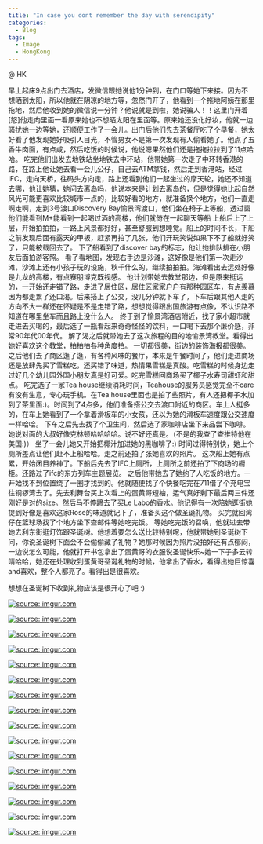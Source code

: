 ```yaml
---
title: "In case you dont remember the day with serendipity"
categories:
  - Blog
tags:
  - Image
  - HongKong
---
```


@ HK

早上起床9点出门去酒店，发微信跟她说他1分钟到，在门口等她下来接。因为不想晒到太阳，所以他就在阴凉的地方等，忽然门开了，他看到一个拖地阿姨在那里拖地，然后他收到她的微信说一分钟？他说就是到啦，她说骗人！！这里门开着[怒]他走向里面一看原来她也不想晒太阳在里面等。原来她还没化好妆，他就一边骚扰她一边等她，还顺便工作了一会儿。出门后他们先去茶餐厅吃了个早餐，她太好看了他发现她好吸引人目光，不管男女不是第一次发现有人偷看她了。他点了五香牛肉面，有点咸，然后吃饭的时候说，他说嗯果然他们还是拖拖拉拉到了11点哈哈。
吃完他们出发去地铁站坐地铁去中环站，他带她第一次走了中环转香港的路，在路上他让她去看一会儿公仔，自己去ATM拿钱，然后走到香港站，经过IFC，走向天桥，往码头方向走，路上还看到他们一起坐过的摩天轮，她还不知道去哪，他让她猜，她问去离岛吗，他说本来是计划去离岛的，但是觉得她比起自然风光可能更喜欢比较城市一点的，比较好看的地方，就准备换个地方，他们一直走啊走啊，走到3号渡口Discovery Bay愉景湾渡口，他们坐在椅子上等船，透过窗他们能看到M+能看到一起喝过酒的高楼，他们就倚在一起聊天等船
上船后上了上层，开始拍拍拍，一路上风景都好好，甚至舒服到想睡觉。船上的时间不长，下船之前发现后面有露天的甲板，赶紧再拍了几张，他们开玩笑说如果下不了船就好笑了，只能被载回去了。
下了船看到了discover bay的标志，他让她排队排在小朋友后面拍游客照。
看了看地图，发现右手边是沙滩，这好像是他们第一次走沙滩，沙滩上还有小孩子玩的设施，秋千什么的，继续拍拍拍。海滩看出去远处好像是九龙的高楼，有点赛朋博克既视感。
他计划带她去教堂那边，但是原来挺远的，一开始还走错了路，走进了居住区，居住区家家户户有那种园区车，有点羡慕因为都走累了还口渴。后来搭上了公交，没几分钟就下车了，下车后跟其他人走的方向不大一样还在怀疑是不是走错了路，想想觉得跟出国旅游有点像，不认识路不知道在哪里坐车而且路上没什么人。
终于到了愉景湾酒店附近，找了家小超市就走进去买喝的，最后选了一瓶看起来奇奇怪怪的饮料，一口喝下去那个廉价感，非常90年代00年代。
解了渴之后就带她去了这次旅程的目的地愉景湾教堂。看得出她好喜欢这个教堂，拍拍拍各种角度拍。
一切都很美，街边的装饰海报都很美。
之后他们去了商区逛了逛，有各种风味的餐厅，本来是午餐时间了，他们走进商场还是放肆先买了雪糕吃，还买错了味道，热情果雪糕是真酸。吃雪糕的时候身边走过好几个幼儿园外国小朋友真是好可爱。吃完雪糕回商场买了椰子水寿司甜虾和甜点。
吃完选了一家Tea house继续消耗时间，Teahouse的服务员感觉完全不care有没有生意，专心玩手机。在Tea house里面也是拍了些照片，有人还把椰子水加到了茶里面:)。时间到了4点多，他们准备搭公交去渡口附近的商区。车上人挺多的，在车上她看到了一个拿着滑板车的小女孩，还以为她的滑板车速度跟公交速度一样哈哈。
下车之后先去找了个卫生间，然后选了家咖啡店坐下来品尝下咖啡。 她说对面的大叔好像克林顿哈哈哈哈。说不好还真是。（不是的我查了查推特他在美国:)）
坐了一会儿她又开始把椰汁加进她的黑咖啡了:)
时间过得特别快，她上个厕所差点让他们赶不上船哈哈。走之前还拍了张她喜欢的照片。
这次船上她有点累，开始闭目养神了。下船后先去了IFC上厕所，上厕所之前还拍了下商场的橱柜。还路过了ifc的东方列车主题展览。
之后他带她去了她约了人吃饭的地方。一开始找不到位置绕了一圈才找到的。他就随便找了个快餐吃完在711借了个充电宝往铜锣湾去了。先去利舞台买上次看上的蛋黄哥短袖，运气真好剩下最后两三件还刚好是对的size。然后马不停蹄去了买Le Labo的香水。他记得有一次陪她逛街她提到好像是喜欢这家Rose的味道就记下了，准备买这个做圣诞礼物。
买完就回湾仔在篮球场找了个地方坐下查邮件等她吃完饭。
等她吃完饭的召唤，他就过去带她去利东街逛灯饰跟圣诞树。他想着要怎么送比较特别呢，他就带她到圣诞树下问，你说圣诞树下面会不会偷偷藏了礼物？她那时候因为照片没拍好还有点郁闷，一边说怎么可能，他就打开书包拿出了蛋黄哥的衣服说圣诞快乐~她一下子多云转晴哈哈，她还在处理收到蛋黄哥圣诞礼物的时候，他拿出了香水，看得出她巨惊喜and喜欢，整个人都亮了。看得出是很喜欢。

想想在圣诞树下收到礼物应该是很开心了吧 :)

<a href="https://imgur.com/UdBPwXq"><img src="https://i.imgur.com/UdBPwXq.jpg" title="source: imgur.com" /></a>

<a href="https://imgur.com/5NVGoFX"><img src="https://i.imgur.com/5NVGoFX.jpg" title="source: imgur.com" /></a>

<a href="https://imgur.com/rlIdLfG"><img src="https://i.imgur.com/rlIdLfG.jpg" title="source: imgur.com" /></a>

<a href="https://imgur.com/4ywHLmC"><img src="https://i.imgur.com/4ywHLmC.jpg" title="source: imgur.com" /></a>

<a href="https://imgur.com/ik2Y8fl"><img src="https://i.imgur.com/ik2Y8fl.jpg" title="source: imgur.com" /></a>

<a href="https://imgur.com/ExirbVm"><img src="https://i.imgur.com/ExirbVm.jpg" title="source: imgur.com" /></a>

<a href="https://imgur.com/BmdWdwi"><img src="https://i.imgur.com/BmdWdwi.jpg" title="source: imgur.com" /></a>

<a href="https://imgur.com/dzgciVI"><img src="https://i.imgur.com/dzgciVI.jpg" title="source: imgur.com" /></a>

<a href="https://imgur.com/WkE6KvA"><img src="https://i.imgur.com/WkE6KvA.jpg" title="source: imgur.com" /></a>

<a href="https://imgur.com/74gnC5o"><img src="https://i.imgur.com/74gnC5o.jpg" title="source: imgur.com" /></a>

<a href="https://imgur.com/yQHDlGr"><img src="https://i.imgur.com/yQHDlGr.jpg" title="source: imgur.com" /></a>

<a href="https://imgur.com/k6aISmH"><img src="https://i.imgur.com/k6aISmH.jpg" title="source: imgur.com" /></a>

<a href="https://imgur.com/hlmbeR6"><img src="https://i.imgur.com/hlmbeR6.jpg" title="source: imgur.com" /></a>

<a href="https://imgur.com/DzWzaGT"><img src="https://i.imgur.com/DzWzaGT.jpg" title="source: imgur.com" /></a>

<a href="https://imgur.com/YHa1PwN"><img src="https://i.imgur.com/YHa1PwN.jpg" title="source: imgur.com" /></a>

<a href="https://imgur.com/xwxfVn0"><img src="https://i.imgur.com/xwxfVn0.jpg" title="source: imgur.com" /></a>

<script src="https://utteranc.es/client.js"
        repo="serendipityinlife/serendipityinlife.github.io"
        issue-term="pathname"
        theme="github-light"
        crossorigin="anonymous"
        async>
</script>
